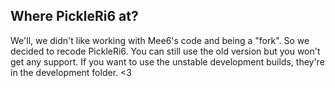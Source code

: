 ## Where PickleRi6 at?
We'll, we didn't like working with Mee6's code and being a "fork". So we decided to recode PickleRi6. You can still use the old version but you won't get any support. If you want to use the unstable development builds, they're in the development folder. <3